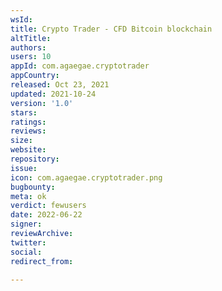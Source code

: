 ```yaml
---
wsId: 
title: Crypto Trader - CFD Bitcoin blockchain
altTitle: 
authors: 
users: 10
appId: com.agaegae.cryptotrader
appCountry: 
released: Oct 23, 2021
updated: 2021-10-24
version: '1.0'
stars: 
ratings: 
reviews: 
size: 
website: 
repository: 
issue: 
icon: com.agaegae.cryptotrader.png
bugbounty: 
meta: ok
verdict: fewusers
date: 2022-06-22
signer: 
reviewArchive: 
twitter: 
social: 
redirect_from: 

---
```


